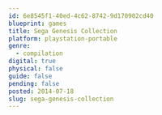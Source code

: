 ```yaml
---
id: 6e8545f1-40ed-4c62-8742-9d170902cd40
blueprint: games
title: Sega Genesis Collection
platform: playstation-portable
genre:
  - compilation
digital: true
physical: false
guide: false
pending: false
posted: 2014-07-18
slug: sega-genesis-collection
---
```

